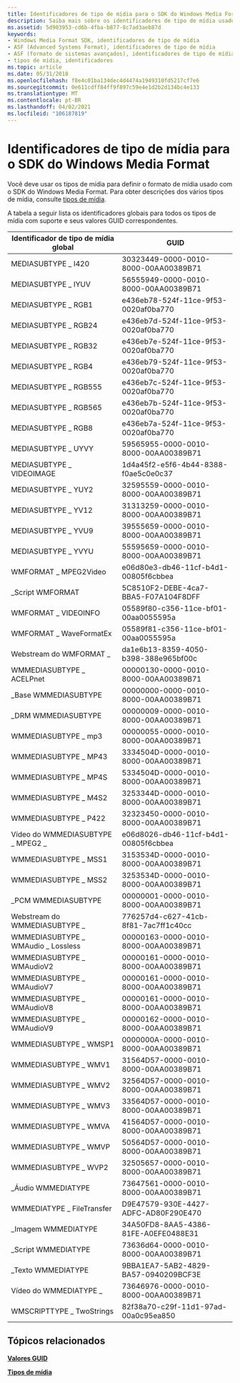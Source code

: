 ```yaml
---
title: Identificadores de tipo de mídia para o SDK do Windows Media Format
description: Saiba mais sobre os identificadores de tipo de mídia usados para definir o formato de mídia usado com o SDK do Windows Media Format.
ms.assetid: 5d903953-cd6b-4fba-b877-8c7ad3aeb87d
keywords:
- Windows Media Format SDK, identificadores de tipo de mídia
- ASF (Advanced Systems Format), identificadores de tipo de mídia
- ASF (formato de sistemas avançados), identificadores de tipo de mídia
- tipos de mídia, identificadores
ms.topic: article
ms.date: 05/31/2018
ms.openlocfilehash: f8e4c01ba134dec4d4474a1949310fd5217cf7e6
ms.sourcegitcommit: 0e611cdff84ff9f897c59e4e1d2b2d134bc4e133
ms.translationtype: MT
ms.contentlocale: pt-BR
ms.lasthandoff: 04/02/2021
ms.locfileid: "106187819"
---
```

# <a name="media-type-identifiers-for-the-windows-media-format-sdk"></a>Identificadores de tipo de mídia para o SDK do Windows Media Format

Você deve usar os tipos de mídia para definir o formato de mídia usado com o SDK do Windows Media Format. Para obter descrições dos vários tipos de mídia, consulte [tipos de mídia](media-types.md).

A tabela a seguir lista os identificadores globais para todos os tipos de mídia com suporte e seus valores GUID correspondentes.



| Identificador de tipo de mídia global      | GUID                                 |
|-----------------------------------|--------------------------------------|
| MEDIASUBTYPE \_ I420                | 30323449-0000-0010-8000-00AA00389B71 |
| MEDIASUBTYPE \_ IYUV                | 56555949-0000-0010-8000-00AA00389B71 |
| MEDIASUBTYPE \_ RGB1                | e436eb78-524f-11ce-9f53-0020af0ba770 |
| MEDIASUBTYPE \_ RGB24               | e436eb7d-524f-11ce-9f53-0020af0ba770 |
| MEDIASUBTYPE \_ RGB32               | e436eb7e-524f-11ce-9f53-0020af0ba770 |
| MEDIASUBTYPE \_ RGB4                | e436eb79-524f-11ce-9f53-0020af0ba770 |
| MEDIASUBTYPE \_ RGB555              | e436eb7c-524f-11ce-9f53-0020af0ba770 |
| MEDIASUBTYPE \_ RGB565              | e436eb7b-524f-11ce-9f53-0020af0ba770 |
| MEDIASUBTYPE \_ RGB8                | e436eb7a-524f-11ce-9f53-0020af0ba770 |
| MEDIASUBTYPE \_ UYVY                | 59565955-0000-0010-8000-00AA00389B71 |
| MEDIASUBTYPE \_ VIDEOIMAGE          | 1d4a45f2-e5f6-4b44-8388-f0ae5c0e0c37 |
| MEDIASUBTYPE \_ YUY2                | 32595559-0000-0010-8000-00AA00389B71 |
| MEDIASUBTYPE \_ YV12                | 31313259-0000-0010-8000-00AA00389B71 |
| MEDIASUBTYPE \_ YVU9                | 39555659-0000-0010-8000-00AA00389B71 |
| MEDIASUBTYPE \_ YVYU                | 55595659-0000-0010-8000-00AA00389B71 |
| WMFORMAT \_ MPEG2Video              | e06d80e3-db46-11cf-b4d1-00805f6cbbea |
| \_Script WMFORMAT                  | 5C8510F2-DEBE-4ca7-BBA5-F07A104F8DFF |
| WMFORMAT \_ VIDEOINFO               | 05589f80-c356-11ce-bf01-00aa0055595a |
| WMFORMAT \_ WaveFormatEx            | 05589f81-c356-11ce-bf01-00aa0055595a |
| Webstream do WMFORMAT \_               | da1e6b13-8359-4050-b398-388e965bf00c |
| WMMEDIASUBTYPE \_ ACELPnet          | 00000130-0000-0010-8000-00AA00389B71 |
| \_Base WMMEDIASUBTYPE              | 00000000-0000-0010-8000-00AA00389B71 |
| \_DRM WMMEDIASUBTYPE               | 00000009-0000-0010-8000-00AA00389B71 |
| WMMEDIASUBTYPE \_ mp3               | 00000055-0000-0010-8000-00AA00389B71 |
| WMMEDIASUBTYPE \_ MP43              | 3334504D-0000-0010-8000-00AA00389B71 |
| WMMEDIASUBTYPE \_ MP4S              | 5334504D-0000-0010-8000-00AA00389B71 |
| WMMEDIASUBTYPE \_ M4S2              | 3253344D-0000-0010-8000-00AA00389B71 |
| WMMEDIASUBTYPE \_ P422              | 32323450-0000-0010-8000-00AA00389B71 |
| Vídeo do WMMEDIASUBTYPE \_ MPEG2 \_      | e06d8026-db46-11cf-b4d1-00805f6cbbea |
| WMMEDIASUBTYPE \_ MSS1              | 3153534D-0000-0010-8000-00AA00389B71 |
| WMMEDIASUBTYPE \_ MSS2              | 3253534D-0000-0010-8000-00AA00389B71 |
| \_PCM WMMEDIASUBTYPE               | 00000001-0000-0010-8000-00AA00389B71 |
| Webstream do WMMEDIASUBTYPE \_         | 776257d4-c627-41cb-8f81-7ac7ff1c40cc |
| WMMEDIASUBTYPE \_ WMAudio \_ Lossless | 00000163-0000-0010-8000-00AA00389B71 |
| WMMEDIASUBTYPE \_ WMAudioV2         | 00000161-0000-0010-8000-00AA00389B71 |
| WMMEDIASUBTYPE \_ WMAudioV7         | 00000161-0000-0010-8000-00AA00389B71 |
| WMMEDIASUBTYPE \_ WMAudioV8         | 00000161-0000-0010-8000-00AA00389B71 |
| WMMEDIASUBTYPE \_ WMAudioV9         | 00000162-0000-0010-8000-00AA00389B71 |
| WMMEDIASUBTYPE \_ WMSP1             | 0000000A-0000-0010-8000-00AA00389B71 |
| WMMEDIASUBTYPE \_ WMV1              | 31564D57-0000-0010-8000-00AA00389B71 |
| WMMEDIASUBTYPE \_ WMV2              | 32564D57-0000-0010-8000-00AA00389B71 |
| WMMEDIASUBTYPE \_ WMV3              | 33564D57-0000-0010-8000-00AA00389B71 |
| WMMEDIASUBTYPE \_ WMVA              | 41564D57-0000-0010-8000-00AA00389B71 |
| WMMEDIASUBTYPE \_ WMVP              | 50564D57-0000-0010-8000-00AA00389B71 |
| WMMEDIASUBTYPE \_ WVP2              | 32505657-0000-0010-8000-00AA00389B71 |
| \_Áudio WMMEDIATYPE                | 73647561-0000-0010-8000-00AA00389B71 |
| WMMEDIATYPE \_ FileTransfer         | D9E47579-930E-4427-ADFC-AD80F290E470 |
| \_Imagem WMMEDIATYPE                | 34A50FD8-8AA5-4386-81FE-A0EFE0488E31 |
| \_Script WMMEDIATYPE               | 73636d64-0000-0010-8000-00AA00389B71 |
| \_Texto WMMEDIATYPE                 | 9BBA1EA7-5AB2-4829-BA57-0940209BCF3E |
| Vídeo do WMMEDIATYPE \_                | 73646976-0000-0010-8000-00AA00389B71 |
| WMSCRIPTTYPE \_ TwoStrings          | 82f38a70-c29f-11d1-97ad-00a0c95ea850 |



 

## <a name="related-topics"></a>Tópicos relacionados

<dl> <dt>

[**Valores GUID**](guid-values.md)
</dt> <dt>

[**Tipos de mídia**](media-types.md)
</dt> </dl>

 

 




